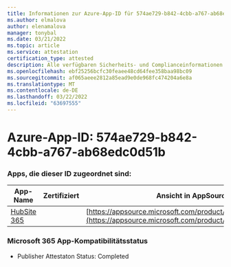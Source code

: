 ```yaml
---
title: Informationen zur Azure-App-ID für 574ae729-b842-4cbb-a767-ab68edc0d51b
ms.author: elmalova
author: elenamalova
manager: tonybal
ms.date: 03/21/2022
ms.topic: article
ms.service: attestation
certification_type: attested
description: Alle verfügbaren Sicherheits- und Complianceinformationen für 574ae729-b842-4cbb-a767-ab68edc0d51b.
ms.openlocfilehash: ebf25256bcfc30feaee48cd64fee358baa98bc09
ms.sourcegitcommit: af065aeee2812a85ead9e0de968fc474204a6e8a
ms.translationtype: MT
ms.contentlocale: de-DE
ms.lasthandoff: 03/22/2022
ms.locfileid: "63697555"
---
```

# <a name="azure-app-id-574ae729-b842-4cbb-a767-ab68edc0d51b"></a>Azure-App-ID: 574ae729-b842-4cbb-a767-ab68edc0d51b


### <a name="apps-associated-with-this-id"></a>Apps, die dieser ID zugeordnet sind:
| **App-Name** | **Zertifiziert** | **Ansicht in AppSource** |
|--------------|---------------|-----------------------|
| [HubSite 365](../forward/WA200003704.md) |  | [https://appsource.microsoft.com/product/office/WA200003704](https://appsource.microsoft.com/product/office/WA200003704) |

### <a name="microsoft-365-app-compliance-status"></a>Microsoft 365 App-Kompatibilitätsstatus
- Publisher Attestaton Status: Completed
